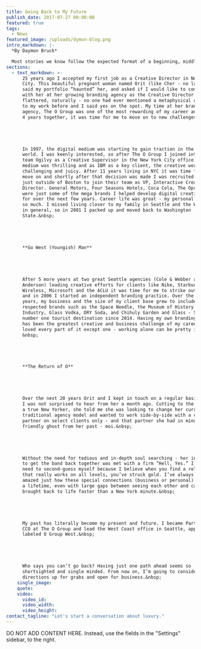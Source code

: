 ```yaml
---
title: Going Back to My Future
publish_date: 2017-07-27 00:00:00
featured: true
tags:
  - News
featured_image: /uploads/dymon-blog.png
intro_markdown: |-
  *By Daymon Bruck*

  Most stories we know follow the expected format of a beginning, middle and an end, correct? Well...this one strays a bit from the expected.&nbsp;
sections:
  - text_markdown: >-
      25 years ago I accepted my first job as a Creative Director in New York
      City. This beautiful pregnant woman named Orit (like Cher - no last name)
      said my portfolio “haunted” her, and asked if I would like to come work
      with her at her growing branding agency as the Creative Director. I was
      flattered, naturally - no one had ever mentioned a metaphysical connection
      to my work before and I said yes on the spot. My time at her branding
      agency, The O Group was one of the most rewarding of my career and after
      4 years together, it was time for me to move on to new challenges.&nbsp;





      In 1997, the digital medium was starting to gain traction in the agency
      world. I was keenly interested, so after The O Group I joined interactive
      team Ogilvy as a Creative Supervisor in the New York City office. The new
      medium was thrilling and as IBM as a key client, the creative work was
      challenging and juicy. After 11 years living in NYC it was time for me to
      move on and shortly after that decision was made I was recruited by Mullen
      just outside of Boston to join their team as VP, Interactive Creative
      Director. General Motors, Four Seasons Hotels, Coca Cola, The Oprah Network
      were just some of the mega brands I helped develop digital creative efforts
      for over the next few years. Career life was great - my personal life, not
      so much. I missed living closer to my family in Seattle and the West Coast
      in general, so in 2001 I packed up and moved back to Washington
      State.&nbsp;





      **Go West (Youngish) Man**





      After 5 more years at two great Seattle agencies (Cole & Webber and Hornall
      Anderson) leading creative efforts for clients like Nike, Starbucks, AT&T
      Wireless, Microsoft and the ACLU it was time for me to strike out on my own
      and in 2006 I started an independent branding practice. Over the next 10
      years, my business and the size of my client base grew to include many
      respected brands such as the Space Needle, the Museum of History and
      Industry, Glass Vodka, DRY Soda, and Chihuly Garden and Glass - Seattle’s
      number one tourist destination since 2014. Having my own branding practice
      has been the greatest creative and business challenge of my career; I’ve
      loved every part of it except one - working alone can be pretty isolating.
      &nbsp;





      **The Return of O**





      Over the next 20 years Orit and I kept in touch on a regular basis, so
      I was not surprised to hear from her a month ago. Cutting to the point like
      a true New Yorker, she told me she was looking to change her current
      traditional agency model and wanted to work side-by-side with a creative
      partner on select clients only - and that partner she had in mind was the
      friendly ghost from her past - moi.&nbsp;





      Without the need for tedious and in-depth soul searching - her invitation
      to get the band back together was met with a firm “Hell, Yes.” I didn’t
      need to second-guess myself because I believe when you find a relationship
      that really works on all levels, you’ve struck gold. I’ve always been
      amazed just how these special connections (business or personal) can last
      a lifetime, even with large gaps between seeing each other and can be
      brought back to life faster than a New York minute.&nbsp;





      My past has literally become my present and future. I became Partner and
      CCO at The O Group and lead the West Coast office in Seattle, appropriately
      labeled O Group West.&nbsp;





      Who says you can’t go back? Having just one path ahead seems so
      shortsighted and single minded. From now on, I’m going to consider all
      directions up for grabs and open for business.&nbsp;
    single_image:
    quote:
    video:
      video_id:
      video_width:
      video_height:
contact_tagline: "Let's start a conversation about luxury."
---
```



DO NOT ADD CONTENT HERE. Instead, use the fields in the "Settings" sidebar, to the right.